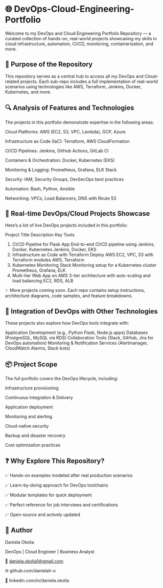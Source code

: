 # 🌐 DevOps-Cloud-Engineering-Portfolio
Welcome to my DevOps and Cloud Engineering Portfolio Repository — a curated collection of hands-on, real-world projects showcasing my skills in cloud infrastructure, automation, CI/CD, monitoring, containerization, and more.

## 📁 Purpose of the Repository
This repository serves as a central hub to access all my DevOps and Cloud-related projects. Each sub-repo includes a full implementation of real-world scenarios using technologies like AWS, Terraform, Jenkins, Docker, Kubernetes, and more.

## 🔍 Analysis of Features and Technologies
The projects in this portfolio demonstrate expertise in the following areas:

Cloud Platforms: AWS (EC2, S3, VPC, Lambda), GCP, Azure

Infrastructure as Code (IaC): Terraform, AWS CloudFormation

CI/CD Pipelines: Jenkins, GitHub Actions, GitLab CI

Containers & Orchestration: Docker, Kubernetes (EKS)

Monitoring & Logging: Prometheus, Grafana, ELK Stack

Security: IAM, Security Groups, DevSecOps best practices

Automation: Bash, Python, Ansible

Networking: VPCs, Load Balancers, DNS with Route 53


## 🚀 Real-time DevOps/Cloud Projects Showcase
Here’s a list of live DevOps projects included in this portfolio:

Project Title	Description	Key Tools
1. CI/CD Pipeline for Flask App	End-to-end CI/CD pipeline using Jenkins, Docker, Kubernetes	Jenkins, Docker, EKS
2. Infrastructure as Code with Terraform	Deploy AWS EC2, VPC, S3 with Terraform modules	AWS, Terraform
3. Kubernetes Monitoring Stack	Monitoring setup for a Kubernetes cluster	Prometheus, Grafana, ELK
4. Multi-tier Web App on AWS	3-tier architecture with auto-scaling and load balancing	EC2, RDS, ALB

✨ More projects coming soon. Each repo contains setup instructions, architecture diagrams, code samples, and feature breakdowns.

## 🔗 Integration of DevOps with Other Technologies
These projects also explore how DevOps tools integrate with:

Application Development (e.g., Python Flask, Node.js apps)
Databases (PostgreSQL, MySQL via RDS)
Collaboration Tools (Slack, GitHub, Jira for DevOps automation)
Monitoring & Notification Services (Alertmanager, CloudWatch Alarms, Slack bots)

## 📦 Project Scope
The full portfolio covers the DevOps lifecycle, including:

Infrastructure provisioning

Continuous Integration & Delivery

Application deployment

Monitoring and alerting

Cloud-native security

Backup and disaster recovery

Cost optimization practices


## ❓ Why Explore This Repository?

✅ Hands-on examples modeled after real production scenarios

✅ Learn-by-doing approach for DevOps toolchains

✅ Modular templates for quick deployment

✅ Perfect reference for job interviews and certifications

✅ Open-source and actively updated


## 👤 Author

Daniela Okolia

DevOps | Cloud Engineer | Business Analyst

📧 daniela.okolia1@gmail.com

🌐 github.com/danielah-o

💼 linkedin.com/in/daniela.okolia

